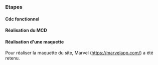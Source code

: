 ### Etapes
#### Cdc fonctionnel
#### Réalisation du MCD
#### Réalisation d'une maquette
Pour réaliser la maquette du site, Marvel (https://marvelapp.com/) a été retenu.
